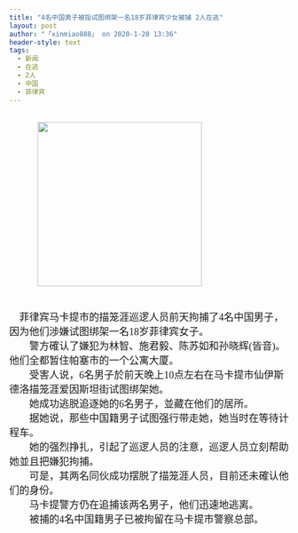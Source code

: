 ```yaml
---
title: "4名中国男子被指试图绑架一名18岁菲律宾少女被捕 2人在逃"
layout: post
author: "「xinmiao888」 on 2020-1-20 13:36"
header-style: text
tags:
  - 新闻
  - 在逃
  - 2人
  - 中国
  - 菲律宾
---
```


<head></head>
<body>
 <br> &nbsp; &nbsp;&nbsp; &nbsp;&nbsp; &nbsp;&nbsp; &nbsp; 
 <ignore_js_op> 
  <img aid="1328435" src="https://bbs.boniu123.cc/data/attachment/forum/202001/20/112201fra97fuz79no5rro.png" zoomfile="data/attachment/forum/202001/20/112201fra97fuz79no5rro.png" file="data/attachment/forum/202001/20/112201fra97fuz79no5rro.png" width="296" inpost="1"> 
  <div class="tip tip_4 aimg_tip" id="aimg_1328435_menu" style="position: absolute; display: none" disautofocus="true"> 
   <div class="xs0"> 
    <p><strong>少女.png</strong> <em class="xg1">(203.71 KB, 下载次数: 0)</em></p> 
    <p> <a href="forum.php?mod=attachment&amp;aid=MTMyODQzNXwyOTJkY2I3MXwxNTc5NTAxMDAzfDB8NTU0MTgx&amp;nothumb=yes" target="_blank">下载附件</a> &nbsp;<a href="javascript:;" onclick="showWindow(this.id, this.getAttribute('url'), 'get', 0);" id="savephoto_1328435" url="home.php?mod=spacecp&amp;ac=album&amp;op=saveforumphoto&amp;aid=1328435&amp;handlekey=savephoto_1328435">保存到相册</a> </p> 
    <p class="xg1 y"><span title="2020-1-20 11:22">2&nbsp;小时前</span> 上传</p> 
   </div> 
   <div class="tip_horn"></div> 
  </div> 
 </ignore_js_op> 
 <br> 
 <font face="黑体"><font size="4"><br> </font></font>
 <br> 
 <font face="黑体"><font size="4">&nbsp; &nbsp; 菲律宾马卡提市的描笼涯巡逻人员前天拘捕了4名中国男子，因为他们涉嫌试图绑架一名18岁菲律宾女子。<br> 　　警方確认了嫌犯为林智、施君毅、陈苏如和孙晓辉(皆音)。他们全都暂住帕塞市的一个公寓大厦。<br> 　　受害人说，6名男子於前天晚上10点左右在马卡提市仙伊斯德洛描笼涯爱因斯坦街试图绑架她。<br> 　　她成功逃脱追逐她的6名男子，並藏在他们的居所。<br> 　　据她说，那些中国籍男子试图强行带走她，她当时在等待计程车。<br> 　　她的强烈挣扎，引起了巡逻人员的注意，巡逻人员立刻帮助她並且把嫌犯拘捕。<br> 　　可是，其两名同伙成功摆脱了描笼涯人员，目前还未確认他们的身份。<br> 　　马卡提警方仍在追捕该两名男子，他们迅速地逃离。<br> 　　被捕的4名中国籍男子已被拘留在马卡提市警察总部。</font></font>
 <br>
</body>


